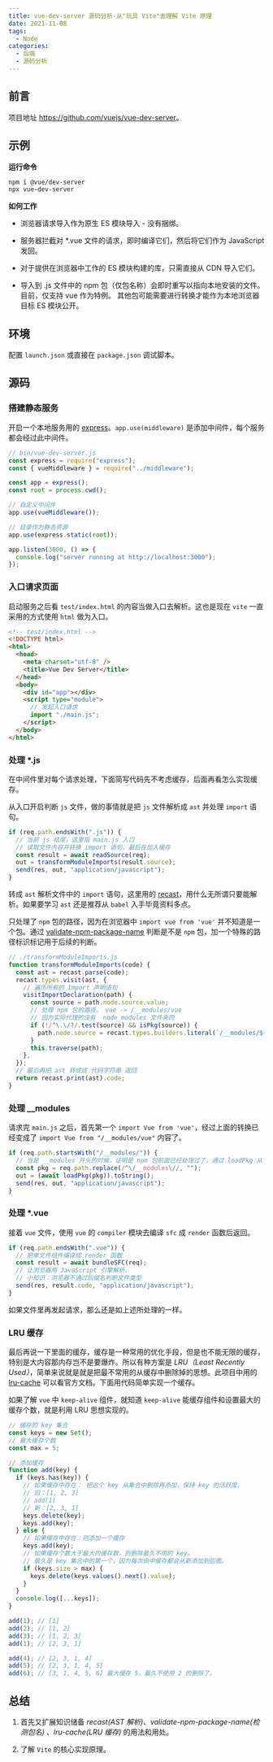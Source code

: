 ```yaml
---
title: vue-dev-server 源码分析-从"玩具 Vite"去理解 Vite 原理
date: 2021-11-08
tags:
  - Node
categories:
  - 后端
  - 源码分析
---
```


## 前言

项目地址 <https://github.com/vuejs/vue-dev-server>。

## 示例

**运行命令**

```sh
npm i @vue/dev-server
npx vue-dev-server
```

**如何工作**

- 浏览器请求导入作为原生 ES 模块导入 - 没有捆绑。

- 服务器拦截对 \*.vue 文件的请求，即时编译它们，然后将它们作为 JavaScript 发回。

- 对于提供在浏览器中工作的 ES 模块构建的库，只需直接从 CDN 导入它们。

- 导入到 .js 文件中的 npm 包（仅包名称）会即时重写以指向本地安装的文件。 目前，仅支持 vue 作为特例。 其他包可能需要进行转换才能作为本地浏览器目标 ES 模块公开。

## 环境

配置 `launch.json` 或直接在 `package.json` 调试脚本。

## 源码

### 搭建静态服务

开启一个本地服务用的 [express](https://github.com/expressjs/express)。`app.use(middleware)` 是添加中间件，每个服务都会经过此中间件。

```js
// bin/vue-dev-server.js
const express = require("express");
const { vueMiddleware } = require("../middleware");

const app = express();
const root = process.cwd();

// 自定义中间件
app.use(vueMiddleware());

// 目录作为静态资源
app.use(express.static(root));

app.listen(3000, () => {
  console.log("server running at http://localhost:3000");
});
```

### 入口请求页面

启动服务之后看 `test/index.html` 的内容当做入口去解析。这也是现在 `vite` 一直采用的方式使用 `html` 做为入口。

```html
<!-- test/index.html -->
<!DOCTYPE html>
<html>
  <head>
    <meta charset="utf-8" />
    <title>Vue Dev Server</title>
  </head>
  <body>
    <div id="app"></div>
    <script type="module">
      // 发起入口请求
      import "./main.js";
    </script>
  </body>
</html>
```

### 处理 \*.js

在中间件里对每个请求处理，下面简写代码先不考虑缓存，后面再看怎么实现缓存。

从入口开启判断 `js` 文件，做的事情就是把 `js` 文件解析成 `ast` 并处理 `import` 语句。

```js
if (req.path.endsWith(".js")) {
  // 当前 js 结尾，这里指 main.js 入口
  // 读取文件内容并转换 import 语句，最后在加入缓存
  const result = await readSource(req);
  out = transformModuleImports(result.source);
  send(res, out, "application/javascript");
}
```

转成 `ast` 解析文件中的 `import` 语句，这里用的 [recast](https://github.com/benjamn/recast)，用什么无所谓只要能解析。如果要学习 `ast` 还是推荐从 `babel` 入手毕竟资料多点。

只处理了 `npm` 包的路径，因为在浏览器中 `import vue from 'vue'` 并不知道是一个包。通过 [validate-npm-package-name](https://github.com/npm/validate-npm-package-name) 判断是不是 `npm` 包，加一个特殊的路径标识标记用于后续的判断。

```js
// ./transformModuleImports.js
function transformModuleImports(code) {
  const ast = recast.parse(code);
  recast.types.visit(ast, {
    // 遍历所有的 Import 声明语句
    visitImportDeclaration(path) {
      const source = path.node.source.value;
      // 处理 npm 包的路径， vue -> /__modules/vue
      // 因为实际代理的没有  node_modules 文件夹的
      if (!/^\.\/?/.test(source) && isPkg(source)) {
        path.node.source = recast.types.builders.literal(`/__modules/${source}`);
      }
      this.traverse(path);
    },
  });
  // 最后再把 ast 转成成 代码字符串 返回
  return recast.print(ast).code;
}
```

### 处理 \_\_modules

请求完 `main.js` 之后，首先第一个 `import Vue from 'vue'`，经过上面的转换已经变成了 `import Vue from "/__modules/vue"` 内容了。

```js
if (req.path.startsWith("/__modules/")) {
  // 当是 __modules 开头的时候，证明是 npm 包前面已经处理过了，通过 loadPkg 从 node_modules 读取，在返回文件
  const pkg = req.path.replace(/^\/__modules\//, "");
  out = (await loadPkg(pkg)).toString();
  send(res, out, "application/javascript");
}
```

### 处理 \*.vue

接着 `vue` 文件，使用 `vue` 的 `compiler` 模块去编译 `sfc` 成 `render` 函数后返回。

```js
if (req.path.endsWith(".vue")) {
  // 把单文件组件编译成 render 函数
  const result = await bundleSFC(req);
  // 让浏览器用 JavaScript 引擎解析。
  // 小知识：浏览器不通过后缀名判断文件类型
  send(res, result.code, "application/javascript");
}
```

如果文件里再发起请求，那么还是如上述所处理的一样。

### LRU 缓存

最后再说一下里面的缓存，缓存是一种常用的优化手段，但是也不能无限的缓存，特别是大内容那内存岂不是要爆炸。所以有种方案是 _LRU（Least Recently Used）_，简单来说就是就是把最不常用的从缓存中删除掉的思想。此项目中用的 [lru-cache](https://github.com/isaacs/node-lru-cache) 可以看官方文档。下面用代码简单实现一个缓存。

如果了解 `vue` 中 `keep-alive` 组件，就知道 `keep-alive` 能缓存组件和设置最大的缓存个数，就是利用 LRU 思想实现的。

```js
// 缓存的 key 集合
const keys = new Set();
// 最大缓存个数
const max = 5;

// 添加缓存
function add(key) {
  if (keys.has(key)) {
    // 如果缓存中存在： 把这个 key 从集合中删除再添加，保持 key 的活跃度。
    // 旧：[1, 2, 3]
    // add(1)
    // 新：[2, 3, 1]
    keys.delete(key);
    keys.add(key);
  } else {
    // 如果缓存中存在：则添加一个缓存
    keys.add(key);
    // 如果缓存个数大于最大的缓存数，则删除最久不用的 key。
    // 最久是 key 集合中的第一个，因为每次命中缓存都会从新添加到后面。
    if (keys.size > max) {
      keys.delete(keys.values().next().value);
    }
  }
  console.log([...keys]);
}

add(1); // [1]
add(2); // [1, 2]
add(3); // [1, 2, 3]
add(1); // [2, 3, 1]

add(4); // [2, 3, 1, 4]
add(5); // [2, 3, 1, 4, 5]
add(6); // [3, 1, 4, 5, 6] 最大缓存 5，最久不使用 2 的删除了。
```

## 总结

1. 首先又扩展知识储备 _recast(AST 解析)_、_validate-npm-package-name(检测包名)_ 、_lru-cache(LRU 缓存)_ 的用法和用处。

2. 了解 `Vite` 的核心实现原理。
